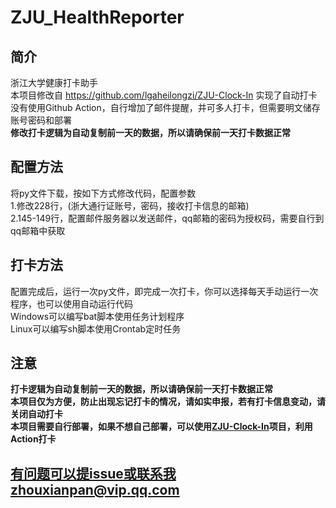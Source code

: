 # ZJU_HealthReporter

## 简介
浙江大学健康打卡助手  
本项目修改自 https://github.com/lgaheilongzi/ZJU-Clock-In 实现了自动打卡  
没有使用Github Action，自行增加了邮件提醒，并可多人打卡，但需要明文储存账号密码和部署  
__修改打卡逻辑为自动复制前一天的数据，所以请确保前一天打卡数据正常__  

## 配置方法
将py文件下载，按如下方式修改代码，配置参数  
1.修改228行，(浙大通行证账号，密码，接收打卡信息的邮箱)  
2.145-149行，配置邮件服务器以发送邮件，qq邮箱的密码为授权码，需要自行到qq邮箱中获取  

## 打卡方法
配置完成后，运行一次py文件，即完成一次打卡，你可以选择每天手动运行一次程序，也可以使用自动运行代码  
Windows可以编写bat脚本使用任务计划程序  
Linux可以编写sh脚本使用Crontab定时任务  

## 注意
__打卡逻辑为自动复制前一天的数据，所以请确保前一天打卡数据正常__  
__本项目仅为方便，防止出现忘记打卡的情况，请如实申报，若有打卡信息变动，请关闭自动打卡__  
__本项目需要自行部署，如果不想自己部署，可以使用[ZJU-Clock-In](https://github.com/lgaheilongzi/ZJU-Clock-In)项目，利用Action打卡__  

## 有问题可以提issue或联系我zhouxianpan@vip.qq.com
